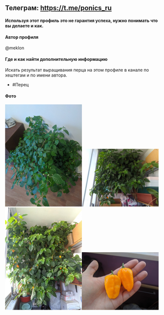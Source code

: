 ## Телеграм: https://t.me/ponics_ru

#### Используя этот профиль это не гарантия успеха, нужно понимать что вы делаете и как.

#### Автор профиля

@meklon

#### Где и как найти дополнительную информацию

Искать результат выращивания перца на этом профиле в канале по хештегам и по имени автора.

* #Перец


#### Фото
<a href="img/p_1.jpg"><img src="img/p_1.jpg" width="250"></a><a href="img/p_2.jpg"><img src="img/p_2.jpg" width="250"></a>
<a href="img/p_3.jpg"><img src="img/p_3.jpg" width="250"></a><a href="img/p_4.jpg"><img src="img/p_4.jpg" width="250"></a>

